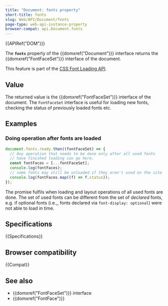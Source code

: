 ```yaml
---
title: "Document: fonts property"
short-title: fonts
slug: Web/API/Document/fonts
page-type: web-api-instance-property
browser-compat: api.Document.fonts
---
```


{{APIRef("DOM")}}

The **`fonts`** property of the {{domxref("Document")}} interface returns the {{domxref("FontFaceSet")}} interface of the document.

This feature is part of the [CSS Font Loading API](/en-US/docs/Web/API/CSS_Font_Loading_API).

## Value

The returned value is the {{domxref("FontFaceSet")}} interface of the document.
The `FontFaceSet` interface is useful for loading new fonts, checking the status of previously loaded fonts etc.

## Examples

### Doing operation after fonts are loaded

```js
document.fonts.ready.then((fontFaceSet) => {
  // Any operation that needs to be done only after all used fonts
  // have finished loading can go here.
  const fontFaces = [...fontFaceSet];
  console.log(fontFaces);
  // some fonts may still be unloaded if they aren't used on the site
  console.log(fontFaces.map((f) => f.status));
});
```

The promise fulfils when loading and layout operations of all used fonts are done. The set of used fonts can be different from the set of _declared_ fonts, e.g. if optional fonts (i.e.,, fonts declared via `font-display: optional`) were not able to load in time.

## Specifications

{{Specifications}}

## Browser compatibility

{{Compat}}

## See also

- {{domxref("FontFaceSet")}} interface
- {{domxref("FontFace")}}
